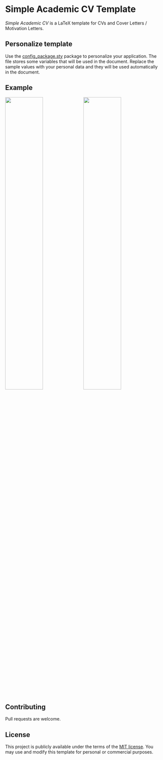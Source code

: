 # Simple Academic CV Template
*Simple Academic CV* is a LaTeX template for CVs and Cover Letters / Motivation Letters.

## Personalize template
Use the [config_package.sty](https://github.com/MichaelChat/Simple-Academic-CV/blob/main/config_package.sty) package to personalize your application. The file stores some variables that will be used in the document. Replace the sample values with your personal data and they will be used automatically in the document.

## Example
<img src="https://user-images.githubusercontent.com/12101077/163262147-f7a96c32-bc58-4858-a9ec-76000522d8b5.png" width=49% height=49%> <img src="https://user-images.githubusercontent.com/12101077/163262254-71a66170-9e5c-4c9f-8fbe-884ea01d59ad.png" width=49% height=49%>

## Contributing
Pull requests are welcome.

## License
This project is publicly available under the terms of the [MIT license](https://github.com/MichaelChat/Simple-Academic-CV/blob/main/LICENSE).
You may use and modify this template for personal or commercial purposes. 
